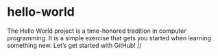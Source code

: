 # hello-world
The Hello World project is a time-honored tradition in computer programming. It is a simple exercise that gets you started when learning something new. Let’s get started with GitHub!
//
